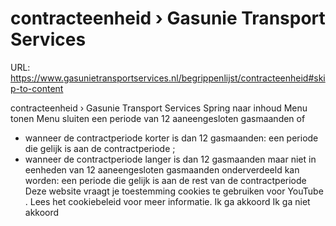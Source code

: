 # contracteenheid › Gasunie Transport Services

URL: https://www.gasunietransportservices.nl/begrippenlijst/contracteenheid#skip-to-content

contracteenheid › Gasunie Transport Services
Spring naar inhoud
Menu tonen
Menu sluiten
een periode van 12 aaneengesloten gasmaanden of
- wanneer de
contractperiode
korter is dan 12 gasmaanden: een periode die gelijk is aan de
contractperiode
;
- wanneer de
contractperiode
langer is dan 12 gasmaanden maar niet in eenheden van 12 aaneengesloten gasmaanden onderverdeeld kan worden: een periode die gelijk is aan de rest van de
contractperiode
Deze website vraagt je toestemming cookies te gebruiken voor
YouTube
. Lees het
cookiebeleid
voor meer informatie.
Ik ga akkoord
Ik ga niet akkoord